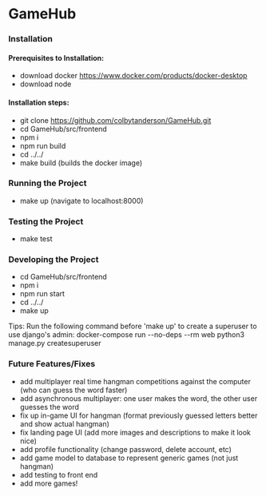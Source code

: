 # GameHub

### Installation

#### Prerequisites to Installation:
- download docker https://www.docker.com/products/docker-desktop
- download node

#### Installation steps:
- git clone https://github.com/colbytanderson/GameHub.git
- cd GameHub/src/frontend
- npm i
- npm run build
- cd ../../
- make build (builds the docker image)

### Running the Project
- make up (navigate to localhost:8000)

### Testing the Project
- make test

### Developing the Project
- cd GameHub/src/frontend
- npm i
- npm run start
- cd ../../
- make up

Tips:
Run the following command before 'make up' to create a superuser to use
django's admin: docker-compose run --no-deps --rm web python3 manage.py createsuperuser

### Future Features/Fixes
- add multiplayer real time hangman competitions against the computer (who
can guess the word faster)
- add asynchronous multiplayer: one user makes the word, the other user guesses the word
- fix up in-game UI for hangman (format previously guessed letters better and show actual hangman)
- fix landing page UI (add more images and descriptions to make it look nice)
- add profile functionality (change password, delete account, etc)
- add game model to database to represent generic games (not just hangman)
- add testing to front end
- add more games!
